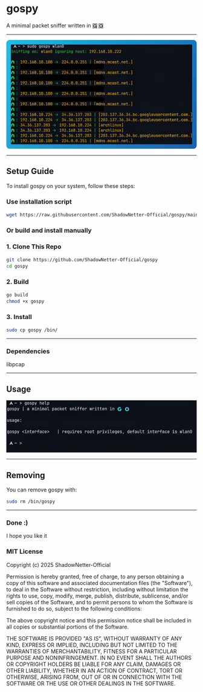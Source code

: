 # gospy

A minimal packet sniffer written in **🇬 🇴**

---

![Overview](screenshots/overview.png)

---

## Setup Guide

To install gospy on your system, follow these steps:

### Use installation script

```bash
wget https://raw.githubusercontent.com/ShadowNetter-Official/gospy/main/install.sh && sh install.sh
```

### Or build and install manually

### 1. Clone This Repo

```bash
git clone https://github.com/ShadowNetter-Official/gospy
cd gospy
```
### 2. Build

```bash
go build
chmod +x gospy
```

### 3. Install

```bash
sudo cp gospy /bin/
```
---

### Dependencies

libpcap

---

## Usage

![Usage](screenshots/gospyhelp.png)

---

## Removing

You can remove gospy with:

```bash
sudo rm /bin/gospy
```

---

### Done :)

I hope you like it

### MIT License

Copyright (c) 2025 ShadowNetter-Official

Permission is hereby granted, free of charge, to any person obtaining a copy
of this software and associated documentation files (the "Software"), to deal
in the Software without restriction, including without limitation the rights
to use, copy, modify, merge, publish, distribute, sublicense, and/or sell
copies of the Software, and to permit persons to whom the Software is
furnished to do so, subject to the following conditions:

The above copyright notice and this permission notice shall be included in all
copies or substantial portions of the Software.

THE SOFTWARE IS PROVIDED "AS IS", WITHOUT WARRANTY OF ANY KIND, EXPRESS OR
IMPLIED, INCLUDING BUT NOT LIMITED TO THE WARRANTIES OF MERCHANTABILITY,
FITNESS FOR A PARTICULAR PURPOSE AND NONINFRINGEMENT. IN NO EVENT SHALL THE
AUTHORS OR COPYRIGHT HOLDERS BE LIABLE FOR ANY CLAIM, DAMAGES OR OTHER
LIABILITY, WHETHER IN AN ACTION OF CONTRACT, TORT OR OTHERWISE, ARISING FROM,
OUT OF OR IN CONNECTION WITH THE SOFTWARE OR THE USE OR OTHER DEALINGS IN THE
SOFTWARE.
